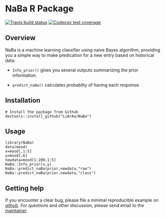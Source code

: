 # NaBa R Package

  <!-- badges: start -->
  [![Travis build status](https://travis-ci.org/LiArAu/NaBa.svg?branch=master)](https://travis-ci.org/LiArAu/NaBa)
  [![Codecov test coverage](https://codecov.io/gh/LiArAu/625mypkg/branch/master/graph/badge.svg)](https://codecov.io/gh/LiArAu/NaBa)
  <!-- badges: end -->

## Overview

NaBa is a machine learning classifier using naive Bayes algorithm, providing you a simple way to make predication for a new entry based on historical data:

* `Info_prior()` gives you several outputs summarizing the prior information.

* `predict_naBa()` calculates probablity of having each response.

## Installation

```{r, eval = FALSE}
# Install the package from Github
devtools::install_github("LiArAu/NaBa")
```

## Usage

```{r,echo=FALSE}
library(NaBa)
data(mood)
x=mood[,1:5]
y=mood[,6]
newdata=mood[1:200,1:5]
NaBa::Info_prior(x,y)
NaBa::predict_naBa(prior,newdata,"raw")
NaBa::predict_naBa(prior,newdata,"class")
```

## Getting help

If you encounter a clear bug, please file a minimal reproducible example on [github](https://github.com/LiArAu/NaBa). For questions and other discussion, please send email to the [maintainer](yajingli@umich.edu).

